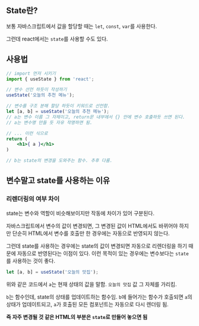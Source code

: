 ## State란?

보통 자바스크립트에서 값을 할당할 때는 `let`, `const`, `var`를 사용한다.

그런데 react에서는 `state`를 사용할 수도 있다.

## 사용법

```jsx
// import 먼저 시키기
import { useState } from 'react';

// 변수 선언 하듯이 작성하기
useState('오늘의 추천 메뉴');

// 변수를 구조 분해 할당 하듯이 키워드로 선언함.
let [a, b] = useState('오늘의 추천 메뉴');
// a는 변수 이름 그 자체이고, return문 내부에서 {} 안에 변수 호출하듯 쓰면 된다.
// a는 변수명 만들 듯 자유 작명하면 됨.

// ... 이런 식으로
return (
    <h1>{ a }</h1>
)

// b는 state의 변경을 도와주는 함수. 추후 다룸.
```

## 변수말고 state를 사용하는 이유

### 리렌더링의 여부 차이

state는 변수와 역할이 비슷해보이지만 작동에 차이가 있어 구분된다.

자바스크립트에서 변수의 값이 변경되면, 그 변경된 값이 HTML에서도 바뀌어야 하지만 단순히 HTML에서 변수를 호출만 한 경우에는 자동으로 반영되지 않는다.

그런데 state를 사용하는 경우에는 state의 값이 변경되면 자동으로 리렌더링을 하기 때문에 자동으로 반영된다는 이점이 있다. 이런 목적이 있는 경우에는 변수보다는 `state`를 사용하는 것이 좋다.

```jsx
let [a, b] = useState('오늘의 맛집');
```

위와 같은 코드에서 `a`는 현재 상태의 값을 말함. `오늘의 맛집` 값 그 자체를 가리킴.

`b`는 함수인데, state의 상태를 업데이트하는 함수임. `b`에 들어가는 함수가 호출되면 `a`의 상태가 업데이트되고, `a`가 호출된 모든 컴포넌트는 자동으로 다시 렌더링 됨.

**즉 자주 변경될 것 같은 HTML의 부분은 `state`로 만들어 놓으면 됨**